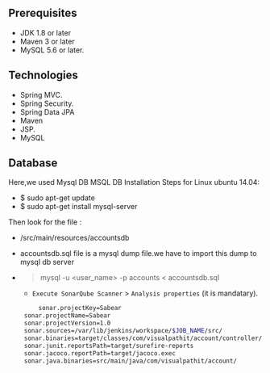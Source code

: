 ## Prerequisites
- JDK 1.8 or later
- Maven 3 or later
- MySQL 5.6 or later.

## Technologies 
- Spring MVC.
- Spring Security.
- Spring Data JPA
- Maven
- JSP.
- MySQL
## Database
Here,we used Mysql DB 
MSQL DB Installation Steps for Linux ubuntu 14.04:
- $ sudo apt-get update
- $ sudo apt-get install mysql-server

Then look for the file :
- /src/main/resources/accountsdb
- accountsdb.sql file is a mysql dump file.we have to import this dump to mysql db server
- > mysql -u <user_name> -p accounts < accountsdb.sql

  - `Execute SonarQube Scanner` > `Analysis properties`  (it is mandatary). 
   ```sh 
        sonar.projectKey=Sabear
	sonar.projectName=Sabear
	sonar.projectVersion=1.0
	sonar.sources=/var/lib/jenkins/workspace/$JOB_NAME/src/
	sonar.binaries=target/classes/com/visualpathit/account/controller/
	sonar.junit.reportsPath=target/surefire-reports
	sonar.jacoco.reportPath=target/jacoco.exec
	sonar.java.binaries=src/main/java/com/visualpathit/account/
     ```


